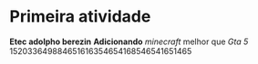 # Primeira atividade
**Etec adolpho berezin**
**Adicionando** _minecraft_ melhor que _Gta_ _5_ 
152033649884651616354654168546541651465